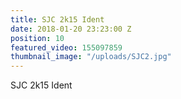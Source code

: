 ```yaml
---
title: SJC 2k15 Ident
date: 2018-01-20 23:23:00 Z
position: 10
featured_video: 155097859
thumbnail_image: "/uploads/SJC2.jpg"
---
```


SJC 2k15 Ident